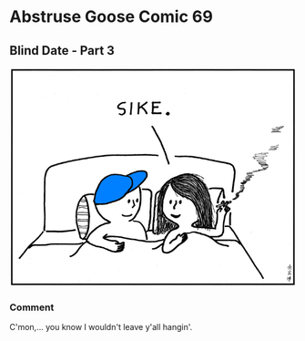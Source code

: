 # Abstruse Goose Comic 69
## Blind Date - Part 3

![image](blind_date_p3.png)
### Comment
C'mon,... you know I wouldn't leave y'all hangin'.

